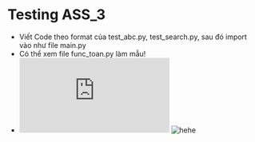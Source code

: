 # Testing ASS_3
- Viết Code theo format của test_abc.py, test_search.py, sau đó import vào như file main.py
-  Có thể xem file func_toan.py làm mẫu!
- ![unitest docs](https://docs.python.org/3/library/unittest.html)
  ![hehe](https://giphy.com/embed/dtGIRL0FDp6nnOPGb5)
